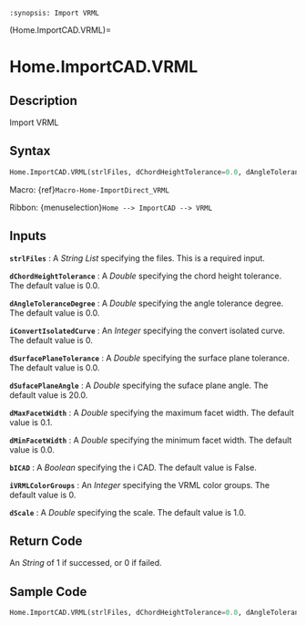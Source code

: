 ```{module} Home.ImportCAD.VRML()
:synopsis: Import VRML
```

(Home.ImportCAD.VRML)=

# Home.ImportCAD.VRML

## Description

Import VRML

## Syntax

```python
Home.ImportCAD.VRML(strlFiles, dChordHeightTolerance=0.0, dAngleToleranceDegree=0.0, iConvertIsolatedCurve=0, dSurfacePlaneTolerance=0.0, dSufacePlaneAngle=20.0, dMaxFacetWidth=0.1, dMinFacetWidth=0.0, bICAD=False, iVRMLColorGroups=0, dScale=1.0)
```

Macro: {ref}`Macro-Home-ImportDirect_VRML`

Ribbon: {menuselection}`Home --> ImportCAD --> VRML`

## Inputs

**`strlFiles`**
: A _String List_ specifying the files. This is a required input.

**`dChordHeightTolerance`**
: A _Double_ specifying the chord height tolerance. The default value is 0.0.

**`dAngleToleranceDegree`**
: A _Double_ specifying the angle tolerance degree. The default value is 0.0.

**`iConvertIsolatedCurve`**
: An _Integer_ specifying the convert isolated curve. The default value is 0.

**`dSurfacePlaneTolerance`**
: A _Double_ specifying the surface plane tolerance. The default value is 0.0.

**`dSufacePlaneAngle`**
: A _Double_ specifying the suface plane angle. The default value is 20.0.

**`dMaxFacetWidth`**
: A _Double_ specifying the maximum facet width. The default value is 0.1.

**`dMinFacetWidth`**
: A _Double_ specifying the minimum facet width. The default value is 0.0.

**`bICAD`**
: A _Boolean_ specifying the i CAD. The default value is False.

**`iVRMLColorGroups`**
: An _Integer_ specifying the VRML color groups. The default value is 0.

**`dScale`**
: A _Double_ specifying the scale. The default value is 1.0.

## Return Code

An _String_ of 1 if successed, or 0 if failed.

## Sample Code

```python
Home.ImportCAD.VRML(strlFiles, dChordHeightTolerance=0.0, dAngleToleranceDegree=0.0, iConvertIsolatedCurve=0, dSurfacePlaneTolerance=0.0, dSufacePlaneAngle=20.0, dMaxFacetWidth=0.1, dMinFacetWidth=0.0, bICAD=False, iVRMLColorGroups=0, dScale=1.0)
```
